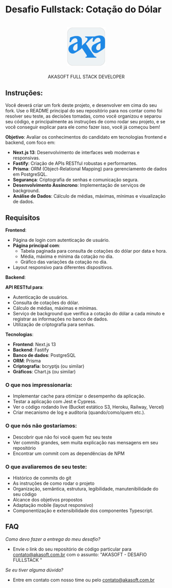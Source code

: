 # Desafio Fullstack: Cotação do Dólar

<h1 align="center">
  <img src="./assets/aka.svg" alt="AKA" width="120">
</h1>
<p align="center">AKASOFT
FULL STACK DEVELOPER</p>
<p align="center">

</p>

## Instruções:

Você deverá criar um fork deste projeto, e desenvolver em cima do seu fork. Use o README principal do seu repositório para nos contar como foi resolver seu teste, as decisões tomadas, como você organizou e separou seu código, e principalmente as instruções de como rodar seu projeto, e se você conseguir explicar para ele como fazer isso, você já começou bem!


**Objetivo**: Avaliar os conhecimentos do candidato em tecnologias frontend e backend, com foco em:

- **Next.js 13**: Desenvolvimento de interfaces web modernas e responsivas.
- **Fastify**: Criação de APIs RESTful robustas e performantes.
- **Prisma**: ORM (Object-Relational Mapping) para gerenciamento de dados em PostgreSQL.
- **Segurança**: Criptografia de senhas e comunicação segura.
- **Desenvolvimento Assíncrono**: Implementação de serviços de background.
- **Análise de Dados**: Cálculo de médias, máximas, mínimas e visualização de dados.

## Requisitos

**Frontend**:

- Página de login com autenticação de usuário.
- **Página principal com**:
  - Tabela paginada para consulta de cotações do dólar por data e hora.
  - Média, máxima e mínima da cotação no dia.
  - Gráfico das variações da cotação no dia.
- Layout responsivo para diferentes dispositivos.

**Backend**:

**API RESTful para**:
  - Autenticação de usuários.
  - Consulta de cotações do dólar.
  - Cálculo de médias, máximas e mínimas.
- Serviço de background que verifica a cotação do dólar a cada minuto e registrar as informações no banco de dados.
- Utilização de criptografia para senhas.

**Tecnologias**:

- **Frontend**: Next.js 13
- **Backend**: Fastify
- **Banco de dados**: PostgreSQL
- **ORM**: Prisma
- **Criptografia**: bcryptjs (ou similar)
- **Gráficos**: Chart.js (ou similar)

### **O que nos impressionaria**:
- Implementar cache para otimizar o desempenho da aplicação.
- Testar a aplicação com Jest e Cypress.
- Ver o código rodando live (Bucket estático S3, Heroku, Railway, Vercel)
- Criar mecanismo de log e auditoria (quando/como/quem etc.).

### **O que nós não gostaríamos**:

- Descobrir que não foi você quem fez seu teste
- Ver commits grandes, sem muita explicação nas mensagens em seu repositório
- Encontrar um commit com as dependências de NPM

### **O que avaliaremos de seu teste**:

- Histórico de commits do git
- As instruções de como rodar o projeto
- Organização, semântica, estrutura, legibilidade, manutenibilidade do seu código
- Alcance dos objetivos propostos
- Adaptação mobile (layout responsivo)
- Componentização e extensibilidade dos componentes Typescript.


## **FAQ**

*Como devo fazer a entrega do meu desafio?*
- Envie o link do seu repositório de código particular para contato@akasoft.com.br com o assunto: "AKASOFT - DESAFIO FULLSTACK <SEU NOME>"

*Se eu tiver alguma dúvida?*
- Entre em contato com nosso time ou pelo contato@akasoft.com.br






